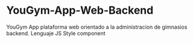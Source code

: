 # YouGym-App-Web-Backend
YouGym App plataforma web orientado a la administracion de gimnasios backend. Lenguaje JS Style component
